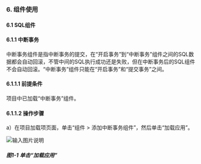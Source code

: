 ### 6. 组件使用

#### 6.1 SQL组件

#### 6.1.1 中断事务

中断事务组件是指中断事务的提交，在“开启事务”到“中断事务”组件之间的SQL数据都会自动回滚，不管中间的SQL执行成功还是失败，但在中断事务后的SQL组件不会自动回滚。“中断事务”组件只能在“开启事务”和“提交事务”之间。

#### 6.1.1.1 前提条件

项目中已加载“中断事务”组件。

#### 6.1.1.2 操作步骤

a）在项目加载项页面，单击“组件 > 添加中断事务组件”，然后单击“加载应用”。

![输入图片说明](../../../../images/SoFlu%EF%BC%88%E5%90%8E%E7%AB%AF%EF%BC%89%E5%BC%80%E5%8F%91%E5%B9%B3%E5%8F%B0/1.%20%E6%9C%80%E6%96%B0%E7%89%88%E6%9C%AC%20-%20%E6%9B%B4%E6%96%B0%E6%97%A5%E6%9C%9F%20-%202022.10.08/6.%20%E7%BB%84%E4%BB%B6%E4%BD%BF%E7%94%A8/1.%20SQL%E7%BB%84%E4%BB%B6/1-1.png)

##### 图1-1 单击“加载应用”
